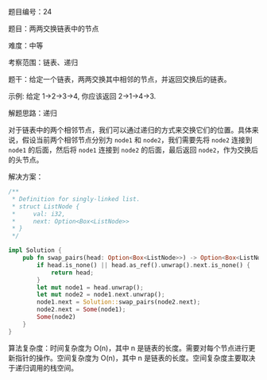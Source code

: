 题目编号：24

题目：两两交换链表中的节点

难度：中等

考察范围：链表、递归

题干：给定一个链表，两两交换其中相邻的节点，并返回交换后的链表。

示例:
给定 1->2->3->4, 你应该返回 2->1->4->3.

解题思路：递归

对于链表中的两个相邻节点，我们可以通过递归的方式来交换它们的位置。具体来说，假设当前两个相邻节点分别为 `node1` 和 `node2`，我们需要先将 `node2` 连接到 `node1` 的后面，然后将 `node1` 连接到 `node2` 的后面，最后返回 `node2`，作为交换后的头节点。

解决方案：

```rust
/**
 * Definition for singly-linked list.
 * struct ListNode {
 *     val: i32,
 *     next: Option<Box<ListNode>>
 * }
 */

impl Solution {
    pub fn swap_pairs(head: Option<Box<ListNode>>) -> Option<Box<ListNode>> {
        if head.is_none() || head.as_ref().unwrap().next.is_none() {
            return head;
        }
        let mut node1 = head.unwrap();
        let mut node2 = node1.next.unwrap();
        node1.next = Solution::swap_pairs(node2.next);
        node2.next = Some(node1);
        Some(node2)
    }
}
```

算法复杂度：时间复杂度为 O(n)，其中 n 是链表的长度。需要对每个节点进行更新指针的操作。空间复杂度为 O(n)，其中 n 是链表的长度。空间复杂度主要取决于递归调用的栈空间。